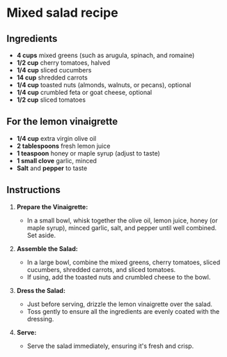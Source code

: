 # Mixed salad recipe


## Ingredients

- **4 cups** mixed greens (such as arugula, spinach, and romaine)
- **1/2 cup** cherry tomatoes, halved
- **1/4 cup** sliced cucumbers
- **14 cup** shredded carrots
- **1/4 cup** toasted nuts (almonds, walnuts, or pecans), optional
- **1/4 cup** crumbled feta or goat cheese, optional
- **1/2 cup** sliced tomatoes

## For the lemon vinaigrette

- **1/4 cup** extra virgin olive oil
- **2 tablespoons** fresh lemon juice
- **1 teaspoon** honey or maple syrup (adjust to taste)
- **1 small clove** garlic, minced
- **Salt** and **pepper** to taste


## Instructions

1. **Prepare the Vinaigrette:**
   - In a small bowl, whisk together the olive oil, lemon juice, honey (or
     maple syrup), minced garlic, salt, and pepper until well combined. Set
     aside.

2. **Assemble the Salad:**
   - In a large bowl, combine the mixed greens, cherry tomatoes, sliced cucumbers, shredded carrots, and sliced tomatoes.
   - If using, add the toasted nuts and crumbled cheese to the bowl.

3. **Dress the Salad:**
   - Just before serving, drizzle the lemon vinaigrette over the salad.
   - Toss gently to ensure all the ingredients are evenly coated with the dressing.

4. **Serve:**
   - Serve the salad immediately, ensuring it's fresh and crisp.
